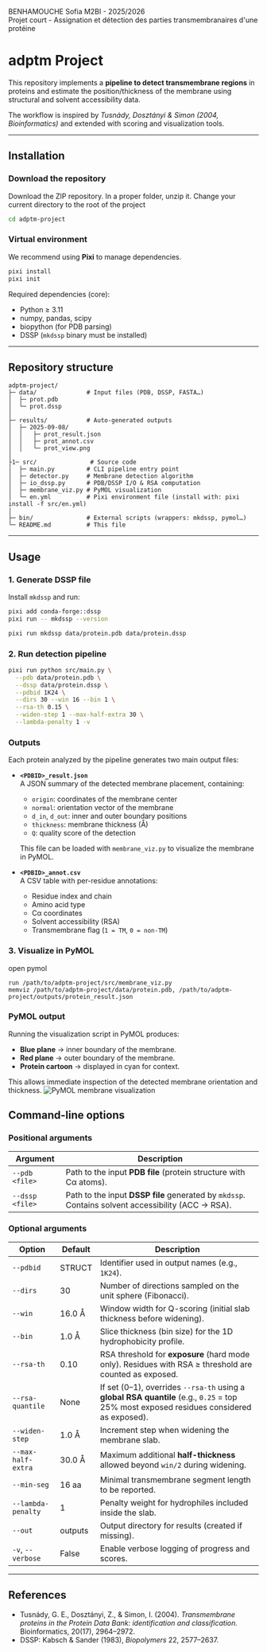 BENHAMOUCHE Sofia M2BI - 2025/2026  
Projet court - Assignation et détection des parties transmembranaires d'une protéine  

# adptm Project

This repository implements a **pipeline to detect transmembrane regions** in proteins and estimate the position/thickness of the membrane using structural and solvent accessibility data.  

The workflow is inspired by *Tusnády, Dosztányi & Simon (2004, Bioinformatics)* and extended with scoring and visualization tools.  

---

##  Installation

### Download the repository

Download the ZIP repository.
In a proper folder, unzip it.
Change your current directory to the root of the project
```bash
cd adptm-project
```

### Virtual environment
We recommend using **Pixi** to manage dependencies.  
```bash
pixi install
pixi init
```
Required dependencies (core):
- Python ≥ 3.11  
- numpy, pandas, scipy  
- biopython (for PDB parsing)  
- DSSP (`mkdssp` binary must be installed)  
 ---

## Repository structure

```
adptm-project/
├─ data/              # Input files (PDB, DSSP, FASTA…)
│  ├─ prot.pdb
│  └─ prot.dssp
│
├─ results/           # Auto-generated outputs
│  ├─ 2025-09-08/     
│  │   ├─ prot_result.json
│  │   ├─ prot_annot.csv
│  │   └─ prot_view.png
│
├1─ src/               # Source code
│  ├─ main.py         # CLI pipeline entry point
│  ├─ detector.py     # Membrane detection algorithm
│  ├─ io_dssp.py      # PDB/DSSP I/O & RSA computation
│  ├─ membrane_viz.py # PyMOL visualization
│  └─ en.yml          # Pixi environment file (install with: pixi install -f src/en.yml)
│
├─ bin/               # External scripts (wrappers: mkdssp, pymol…)
└─ README.md          # This file

```

---

## Usage

### 1. Generate DSSP file
Install `mkdssp` and run:
```bash
pixi add conda-forge::dssp
pixi run -- mkdssp --version
```
```bash
pixi run mkdssp data/protein.pdb data/protein.dssp
```

### 2. Run detection pipeline
```bash
pixi run python src/main.py \
  --pdb data/protein.pdb \
  --dssp data/protein.dssp \
  --pdbid 1K24 \
  --dirs 30 --win 16 --bin 1 \
  --rsa-th 0.15 \
  --widen-step 1 --max-half-extra 30 \
  --lambda-penalty 1 -v
```

### Outputs

Each protein analyzed by the pipeline generates two main output files:

- **`<PDBID>_result.json`**  
  A JSON summary of the detected membrane placement, containing:
  - `origin`: coordinates of the membrane center
  - `normal`: orientation vector of the membrane
  - `d_in`, `d_out`: inner and outer boundary positions
  - `thickness`: membrane thickness (Å)
  - `Q`: quality score of the detection

   This file can be loaded with `membrane_viz.py` to visualize the membrane in PyMOL.

- **`<PDBID>_annot.csv`**  
  A CSV table with per-residue annotations:
  - Residue index and chain
  - Amino acid type
  - Cα coordinates
  - Solvent accessibility (RSA)
  - Transmembrane flag (`1 = TM`, `0 = non-TM`)


### 3. Visualize in PyMOL

open pymol
```pml
run /path/to/adptm-project/src/membrane_viz.py
memviz /path/to/adptm-project/data/protein.pdb, /path/to/adptm-project/outputs/protein_result.json
```
### PyMOL output

Running the visualization script in PyMOL produces:

- **Blue plane** → inner boundary of the membrane.  
- **Red plane** → outer boundary of the membrane.  
- **Protein cartoon** → displayed in cyan for context.  

This allows immediate inspection of the detected membrane orientation and thickness.
![PyMOL membrane visualization](outputs/1K24.png)



## Command-line options


### Positional arguments
| Argument  | Description |
|-----------|-------------|
| `--pdb <file>`   | Path to the input **PDB file** (protein structure with Cα atoms). |
| `--dssp <file>`  | Path to the input **DSSP file** generated by `mkdssp`. Contains solvent accessibility (ACC → RSA). |

### Optional arguments

| Option               | Default | Description |
|----------------------|---------|-------------|
| `--pdbid`            | STRUCT  | Identifier used in output names (e.g., `1K24`). |
| `--dirs`             | 30      | Number of directions sampled on the unit sphere (Fibonacci). |
| `--win`              | 16.0 Å  | Window width for Q-scoring (initial slab thickness before widening). |
| `--bin`              | 1.0 Å   | Slice thickness (bin size) for the 1D hydrophobicity profile. |
| `--rsa-th`           | 0.10    | RSA threshold for **exposure** (hard mode only). Residues with RSA ≥ threshold are counted as exposed. |
| `--rsa-quantile`     | None    | If set (0–1), overrides `--rsa-th` using a **global RSA quantile** (e.g., `0.25` = top 25% most exposed residues considered as exposed). |
| `--widen-step`       | 1.0 Å   | Increment step when widening the membrane slab. |
| `--max-half-extra`   | 30.0 Å  | Maximum additional **half-thickness** allowed beyond `win/2` during widening. |
| `--min-seg`          | 16 aa   | Minimal transmembrane segment length to be reported. |
| `--lambda-penalty`   | 1     | Penalty weight for hydrophiles included inside the slab. |
| `--out`              | outputs | Output directory for results (created if missing). |
| `-v`, `--verbose`    | False   | Enable verbose logging of progress and scores. |


---

##  References

- Tusnády, G. E., Dosztányi, Z., & Simon, I. (2004). *Transmembrane proteins in the Protein Data Bank: identification and classification.* Bioinformatics, 20(17), 2964–2972.  
- DSSP: Kabsch & Sander (1983), *Biopolymers* 22, 2577–2637.  
